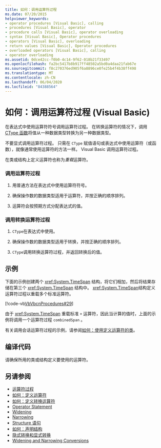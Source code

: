 ```yaml
---
title: 如何：调用运算符过程
ms.date: 07/20/2015
helpviewer_keywords:
- operator procedures [Visual Basic], calling
- procedures [Visual Basic], operator
- procedure calls [Visual Basic], operator overloading
- syntax [Visual Basic], Operator procedures
- operators [Visual Basic], overloading
- return values [Visual Basic], Operator procedures
- overloaded operators [Visual Basic], calling
- operator overloading
ms.assetid: 0dce42cc-f0b0-4c14-9f62-018b21f33497
ms.openlocfilehash: fa2bc5417b8b917ff48502a5bd0a4daa21fab67e
ms.sourcegitcommit: f8c270376ed905f6a8896ce0fe25b4f4b38ff498
ms.translationtype: MT
ms.contentlocale: zh-CN
ms.lasthandoff: 06/04/2020
ms.locfileid: "84388564"
---
```

# <a name="how-to-call-an-operator-procedure-visual-basic"></a>如何：调用运算符过程 (Visual Basic)
在表达式中使用运算符符号调用运算符过程。 在转换运算符的情况下，调用[CType 函数](../../../language-reference/functions/ctype-function.md)将值从一种数据类型转换为另一种数据类型。  
  
 不要显式调用运算符过程。 只需在 `CType` 赋值语句或表达式中使用运算符（或函数），就像通常使用运算符的方法一样。 Visual Basic 调用运算符过程。  
  
 在类或结构上定义运算符也称为*重载*运算符。  
  
### <a name="to-call-an-operator-procedure"></a>调用运算符过程  
  
1. 用普通方法在表达式中使用运算符符号。  
  
2. 确保操作数的数据类型适用于运算符，并按正确的顺序排列。  
  
3. 运算符会按预期方式分配表达式的值。  
  
### <a name="to-call-a-conversion-operator-procedure"></a>调用转换运算符过程  
  
1. `CType`在表达式中使用。  
  
2. 确保操作数的数据类型适用于转换，并按正确的顺序排列。  
  
3. `CType`调用转换运算符过程，并返回转换后的值。  
  
## <a name="example"></a>示例  
 下面的示例创建两个 <xref:System.TimeSpan> 结构，将它们相加，然后将结果存储在第三个 <xref:System.TimeSpan> 结构中。 <xref:System.TimeSpan>结构定义运算符过程以重载多个标准运算符。  
  
 [!code-vb[VbVbcnProcedures#29](~/samples/snippets/visualbasic/VS_Snippets_VBCSharp/VbVbcnProcedures/VB/Class1.vb#29)]  
  
 由于 <xref:System.TimeSpan> 重载标准 `+` 运算符，因此当计算的值时，上面的示例将调用一个运算符过程 `combinedSpan` 。  
  
 有关调用会话运算符过程的示例，请参阅[如何：使用定义运算符的类](./how-to-use-a-class-that-defines-operators.md)。  
  
## <a name="compile-the-code"></a>编译代码  
 请确保所用的类或结构定义要使用的运算符。  
  
## <a name="see-also"></a>另请参阅

- [运算符过程](./operator-procedures.md)
- [如何：定义运算符](./how-to-define-an-operator.md)
- [如何：定义转换运算符](./how-to-define-a-conversion-operator.md)
- [Operator Statement](../../../language-reference/statements/operator-statement.md)
- [Widening](../../../language-reference/modifiers/widening.md)
- [Narrowing](../../../language-reference/modifiers/narrowing.md)
- [Structure 语句](../../../language-reference/statements/structure-statement.md)
- [如何：声明结构](../data-types/how-to-declare-a-structure.md)
- [隐式转换和显式转换](../data-types/implicit-and-explicit-conversions.md)
- [Widening and Narrowing Conversions](../data-types/widening-and-narrowing-conversions.md)
